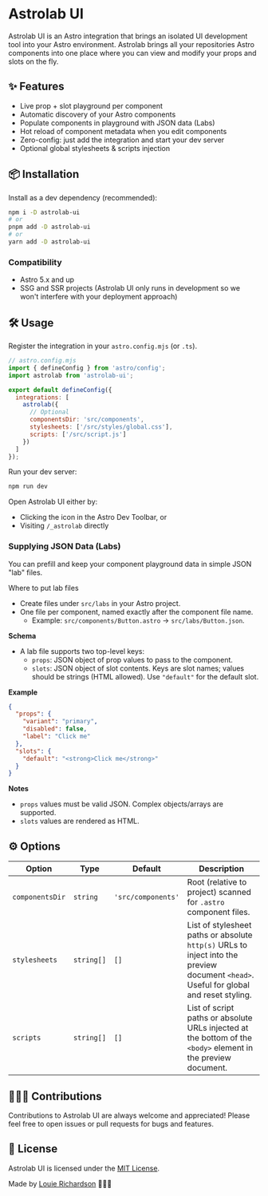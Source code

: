 # Astrolab UI

Astrolab UI is an Astro integration that brings an isolated UI development tool into your Astro environment. Astrolab brings all your repositories Astro components into one place where you can view and modify your props and slots on the fly.

## ✨ Features

- Live prop + slot playground per component
- Automatic discovery of your Astro components
- Populate components in playground with JSON data (Labs)
- Hot reload of component metadata when you edit components
- Zero-config: just add the integration and start your dev server
- Optional global stylesheets & scripts injection

## 📦 Installation

Install as a dev dependency (recommended):

```bash
npm i -D astrolab-ui
# or
pnpm add -D astrolab-ui
# or
yarn add -D astrolab-ui
```

### Compatibility

- Astro 5.x and up
- SSG and SSR projects (Astrolab UI only runs in development so we won't interfere with your deployment approach)

## 🛠 Usage

Register the integration in your `astro.config.mjs` (or `.ts`).

```js
// astro.config.mjs
import { defineConfig } from 'astro/config';
import astrolab from 'astrolab-ui';

export default defineConfig({
  integrations: [
    astrolab({
      // Optional
      componentsDir: 'src/components',
      stylesheets: ['/src/styles/global.css'],
      scripts: ['/src/script.js']
    })
  ]
});
```

Run your dev server:

```bash
npm run dev
```

Open Astrolab UI either by:

- Clicking the icon in the Astro Dev Toolbar, or
- Visiting `/_astrolab` directly

### Supplying JSON Data (Labs)

You can prefill and keep your component playground data in simple JSON "lab" files.

Where to put lab files

- Create files under `src/labs` in your Astro project.
- One file per component, named exactly after the component file name.
  - Example: `src/components/Button.astro` → `src/labs/Button.json`.

**Schema**

- A lab file supports two top-level keys:
  - `props`: JSON object of prop values to pass to the component.
  - `slots`: JSON object of slot contents. Keys are slot names; values should be strings (HTML allowed). Use `"default"` for the default slot.

**Example**

```json
{
  "props": {
    "variant": "primary",
    "disabled": false,
    "label": "Click me"
  },
  "slots": {
    "default": "<strong>Click me</strong>"
  }
}
```

**Notes**

- `props` values must be valid JSON. Complex objects/arrays are supported.
- `slots` values are rendered as HTML.

## ⚙️ Options

| Option          | Type       | Default            | Description                                                                                                                            |
| --------------- | ---------- | ------------------ | -------------------------------------------------------------------------------------------------------------------------------------- |
| `componentsDir` | `string`   | `'src/components'` | Root (relative to project) scanned for `.astro` component files.                                                                       |
| `stylesheets`   | `string[]` | `[]`               | List of stylesheet paths or absolute `http(s)` URLs to inject into the preview document `<head>`. Useful for global and reset styling. |
| `scripts`       | `string[]` | `[]`               | List of script paths or absolute URLs injected at the bottom of the `<body>` element in the preview document.                          |

## 👷🏻‍♂️ Contributions

Contributions to Astrolab UI are always welcome and appreciated! Please feel free to open issues or pull requests for bugs and features.

## 📃 License

Astrolab UI is licensed under the [MIT License](https://github.com/LouieRichardson99/astrolab-ui/blob/main/LICENSE).

Made by [Louie Richardson](https://louierichardson.com) 👨🏻‍🚀
